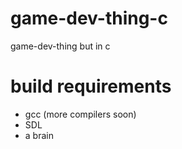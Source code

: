 # game-dev-thing-c

game-dev-thing but in c


# build requirements

- gcc (more compilers soon)
- SDL
- a brain
